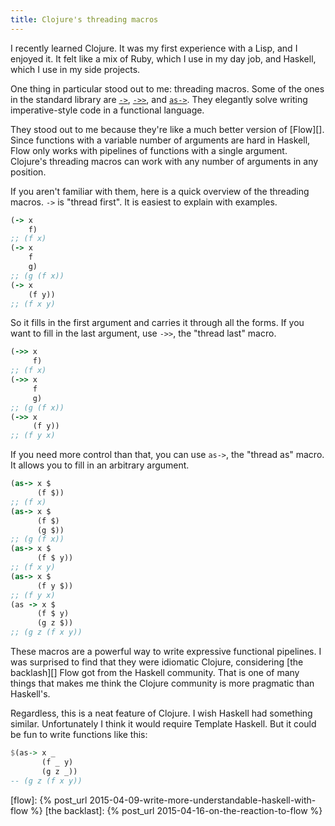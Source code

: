 ```yaml
---
title: Clojure's threading macros
---
```


I recently learned Clojure.
It was my first experience with a Lisp,
and I enjoyed it.
It felt like a mix of Ruby, which I use in my day job,
and Haskell, which I use in my side projects.

One thing in particular stood out to me: threading macros.
Some of the ones in the standard library are [`->`][], [`->>`][], and [`as->`][].
They elegantly solve writing imperative-style code in a functional language.

They stood out to me because they're like a much better version of [Flow][].
Since functions with a variable number of arguments are hard in Haskell,
Flow only works with pipelines of functions with a single argument.
Clojure's threading macros can work with any number of arguments in any position.

If you aren't familiar with them,
here is a quick overview of the threading macros.
`->` is "thread first".
It is easiest to explain with examples.

``` clj
(-> x
    f)
;; (f x)
(-> x
    f
    g)  
;; (g (f x))
(-> x
    (f y))
;; (f x y)
```

So it fills in the first argument
and carries it through all the forms.
If you want to fill in the last argument,
use `->>`, the "thread last" macro.

``` clj
(->> x
     f)
;; (f x)
(->> x
     f
     g)  
;; (g (f x))
(->> x
     (f y))
;; (f y x)
```

If you need more control than that,
you can use `as->`, the "thread as" macro.
It allows you to fill in an arbitrary argument.

``` clj
(as-> x $
      (f $))
;; (f x)
(as-> x $
      (f $)
      (g $))
;; (g (f x))
(as-> x $
      (f $ y))
;; (f x y)
(as-> x $
      (f y $))
;; (f y x)
(as -> x $
      (f $ y)
      (g z $))
;; (g z (f x y))
```

These macros are a powerful way to write expressive functional pipelines.
I was surprised to find that they were idiomatic Clojure,
considering [the backlash][] Flow got from the Haskell community.
That is one of many things that makes me think the Clojure community is more pragmatic than Haskell's.

Regardless, this is a neat feature of Clojure.
I wish Haskell had something similar.
Unfortunately I think it would require Template Haskell.
But it could be fun to write functions like this:

``` hs
$(as-> x _
       (f _ y)
       (g z _))
-- (g z (f x y))
```

[`->`]: https://clojuredocs.org/clojure.core/-%3E
[`->>`]: https://clojuredocs.org/clojure.core/-%3E%3E
[`as->`]: http://clojuredocs.org/clojure.core/as-%3E
[flow]: {% post_url 2015-04-09-write-more-understandable-haskell-with-flow %}
[the backlast]: {% post_url 2015-04-16-on-the-reaction-to-flow %}
